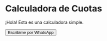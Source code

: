 <!DOCTYPE html>
<html lang="es">
<head>
  <meta charset="UTF-8">
  <title>Calculadora de Cuotas</title>
</head>
<body>
  <h1>Calculadora de Cuotas</h1>
  <p>¡Hola! Esta es una calculadora simple.</p>

  <!-- Botón de WhatsApp -->
  <a href="https://wa.me/51993681392" target="_blank">
    <button>Escribime por WhatsApp</button>
  </a>
</body>
</html>
